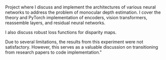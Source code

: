 Project where I discuss and implement the architectures of various neural networks to address the problem of monocular depth estimation. I cover the theory and PyTorch implementation of encoders, vision transformers, reassemble layers, and residual neural networks.

I also discuss robust loss functions for disparity maps.

Due to several limitations, the results from this experiment were not satisfactory. However, this serves as a valuable discussion on transitioning from research papers to code implementation."
